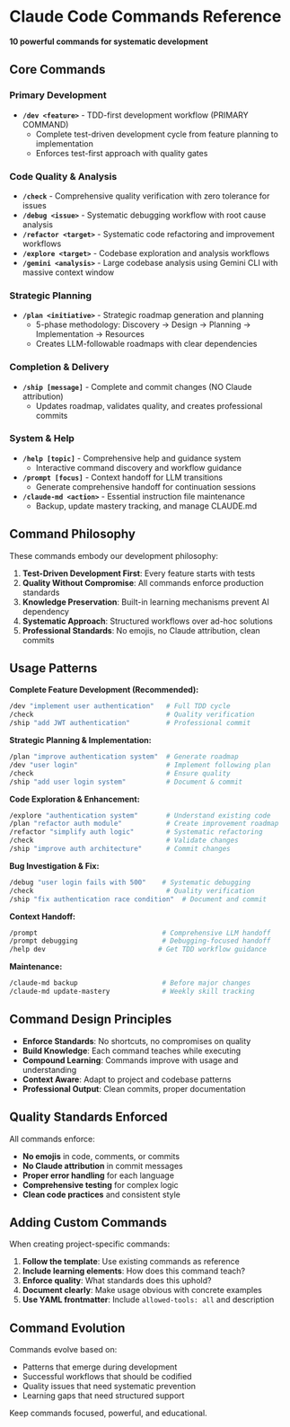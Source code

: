 # Claude Code Commands Reference

**10 powerful commands for systematic development**

## Core Commands

### **Primary Development**
- **`/dev <feature>`** - TDD-first development workflow (PRIMARY COMMAND)
  - Complete test-driven development cycle from feature planning to implementation
  - Enforces test-first approach with quality gates

### **Code Quality & Analysis**
- **`/check`** - Comprehensive quality verification with zero tolerance for issues
- **`/debug <issue>`** - Systematic debugging workflow with root cause analysis
- **`/refactor <target>`** - Systematic code refactoring and improvement workflows
- **`/explore <target>`** - Codebase exploration and analysis workflows
- **`/gemini <analysis>`** - Large codebase analysis using Gemini CLI with massive context window

### **Strategic Planning**
- **`/plan <initiative>`** - Strategic roadmap generation and planning
  - 5-phase methodology: Discovery → Design → Planning → Implementation → Resources
  - Creates LLM-followable roadmaps with clear dependencies

### **Completion & Delivery**
- **`/ship [message]`** - Complete and commit changes (NO Claude attribution)
  - Updates roadmap, validates quality, and creates professional commits

### **System & Help**
- **`/help [topic]`** - Comprehensive help and guidance system
  - Interactive command discovery and workflow guidance
- **`/prompt [focus]`** - Context handoff for LLM transitions
  - Generate comprehensive handoff for continuation sessions
- **`/claude-md <action>`** - Essential instruction file maintenance
  - Backup, update mastery tracking, and manage CLAUDE.md

## Command Philosophy

These commands embody our development philosophy:

1. **Test-Driven Development First**: Every feature starts with tests
2. **Quality Without Compromise**: All commands enforce production standards
3. **Knowledge Preservation**: Built-in learning mechanisms prevent AI dependency
4. **Systematic Approach**: Structured workflows over ad-hoc solutions
5. **Professional Standards**: No emojis, no Claude attribution, clean commits

## Usage Patterns

**Complete Feature Development (Recommended):**
```bash
/dev "implement user authentication"   # Full TDD cycle
/check                                 # Quality verification  
/ship "add JWT authentication"         # Professional commit
```

**Strategic Planning & Implementation:**
```bash
/plan "improve authentication system"  # Generate roadmap
/dev "user login"                      # Implement following plan
/check                                 # Ensure quality
/ship "add user login system"          # Document & commit
```

**Code Exploration & Enhancement:**
```bash
/explore "authentication system"       # Understand existing code
/plan "refactor auth module"           # Create improvement roadmap
/refactor "simplify auth logic"        # Systematic refactoring
/check                                 # Validate changes
/ship "improve auth architecture"      # Commit changes
```

**Bug Investigation & Fix:**
```bash
/debug "user login fails with 500"    # Systematic debugging
/check                                 # Quality verification
/ship "fix authentication race condition"  # Document and commit
```

**Context Handoff:**
```bash
/prompt                               # Comprehensive LLM handoff
/prompt debugging                     # Debugging-focused handoff
/help dev                            # Get TDD workflow guidance
```

**Maintenance:**
```bash
/claude-md backup                     # Before major changes
/claude-md update-mastery             # Weekly skill tracking
```

## Command Design Principles

- **Enforce Standards**: No shortcuts, no compromises on quality
- **Build Knowledge**: Each command teaches while executing
- **Compound Learning**: Commands improve with usage and understanding
- **Context Aware**: Adapt to project and codebase patterns
- **Professional Output**: Clean commits, proper documentation

## Quality Standards Enforced

All commands enforce:
- **No emojis** in code, comments, or commits
- **No Claude attribution** in commit messages
- **Proper error handling** for each language
- **Comprehensive testing** for complex logic
- **Clean code practices** and consistent style

## Adding Custom Commands

When creating project-specific commands:

1. **Follow the template**: Use existing commands as reference
2. **Include learning elements**: How does this command teach?
3. **Enforce quality**: What standards does this uphold?
4. **Document clearly**: Make usage obvious with concrete examples
5. **Use YAML frontmatter**: Include `allowed-tools: all` and description

## Command Evolution

Commands evolve based on:
- Patterns that emerge during development
- Successful workflows that should be codified
- Quality issues that need systematic prevention
- Learning gaps that need structured support

Keep commands focused, powerful, and educational.